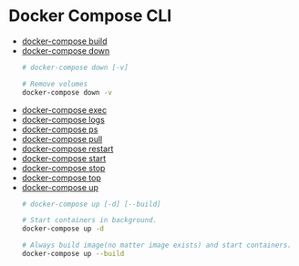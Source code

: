 Docker Compose CLI
==================

- [docker-compose build](https://docs.docker.com/compose/reference/build/)
- [docker-compose down](https://docs.docker.com/compose/reference/down/)
    ```sh
    # docker-compose down [-v]

    # Remove volumes
    docker-compose down -v
    ```
- [docker-compose exec](https://docs.docker.com/compose/reference/exec/)
- [docker-compose logs](https://docs.docker.com/compose/reference/logs/)
- [docker-compose ps](https://docs.docker.com/compose/reference/ps/)
- [docker-compose pull](https://docs.docker.com/compose/reference/pull/)
- [docker-compose restart](https://docs.docker.com/compose/reference/restart/)
- [docker-compose start](https://docs.docker.com/compose/reference/start/)
- [docker-compose stop](https://docs.docker.com/compose/reference/stop/)
- [docker-compose top](https://docs.docker.com/compose/reference/top/)
- [docker-compose up](https://docs.docker.com/compose/reference/up/)
    ```sh
    # docker-compose up [-d] [--build]

    # Start containers in background.
    docker-compose up -d

    # Always build image(no matter image exists) and start containers.
    docker-compose up --build
    ```
